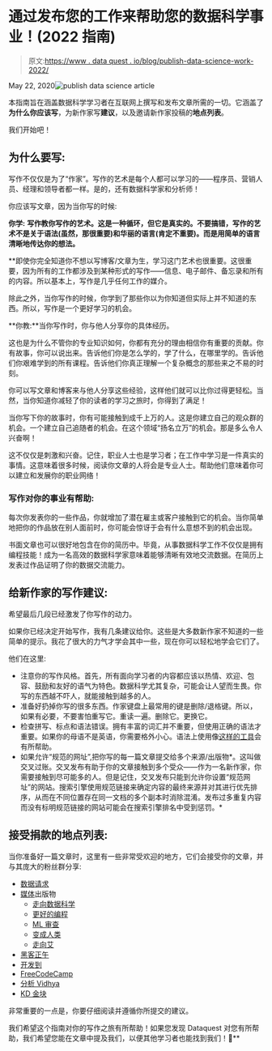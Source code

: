 # 通过发布您的工作来帮助您的数据科学事业！(2022 指南)

> 原文:[https://www . data quest . io/blog/publish-data-science-work-2022/](https://www.dataquest.io/blog/publish-data-science-work-2022/)

May 22, 2020![publish data science article](../Images/93e90acee27c673000ad0fee18532952.png)

本指南旨在涵盖数据科学学习者在互联网上撰写和发布文章所需的一切。它涵盖了**为什么你应该写**，为新作家写**建议**，以及邀请新作家投稿的**地点列表**。

我们开始吧！

## **为什么要写:**

写作不仅仅是为了“作家”。写作的艺术是每个人都可以学习的——程序员、营销人员、经理和领导者都一样。是的，还有数据科学家和分析师！

你应该写文章，因为当你写的时候:

**你学:** **写作教你写作的艺术。这是一种循环，但它是真实的。不要搞错，写作的艺术不是关于语法(虽然，那很重要)和华丽的语言(肯定不重要)。而是用简单的语言清晰地传达你的想法。**

 **即使你完全知道你不想以写博客/文章为生，学习这门艺术也很重要。这很重要，因为所有的工作都涉及到某种形式的写作——信息、电子邮件、备忘录和所有的内容。所以基本上，写作是几乎任何工作的媒介。

除此之外，当你写作的时候，你学到了那些你以为你知道但实际上并不知道的东西。所以，写作是一个更好学习的机会。

**你教:**当你写作时，你与他人分享你的具体经历。

这也是为什么不管你的专业知识如何，你都有充分的理由相信你有重要的贡献。你有故事，你可以说出来。告诉他们你是怎么学的，学了什么，在哪里学的。告诉他们你艰难学到的所有课程。告诉他们你真正理解一个复杂概念的那些来之不易的时刻。

你可以写文章和博客来与他人分享这些经验，这样他们就可以比你过得更轻松。当然，当你知道你减轻了你的读者的学习之旅时，你得到了满足！

当你写下你的故事时，你有可能接触到成千上万的人。这是你建立自己的观众群的机会。一个建立自己追随者的机会。在这个领域“扬名立万”的机会。那是多么令人兴奋啊！

这不仅仅是刺激和兴奋。记住，职业人士也是学习者；在工作中学习是一件真实的事情。这意味着很多时候，阅读你文章的人将会是专业人士。帮助他们意味着你可以建立和发展你的职业网络！

### 写作对你的事业有帮助:

每次你发表你的一些作品，你就增加了潜在雇主或客户接触到它的机会。当你简单地把你的作品放在别人面前时，你可能会惊讶于会有什么意想不到的机会出现。

书面文章也可以很好地包含在你的简历中。毕竟，从事数据科学工作不仅仅是拥有编程技能！成为一名高效的数据科学家意味着能够清晰有效地交流数据。在简历上发表过作品证明了你的数据交流能力。

## 给新作家的写作建议:

希望最后几段已经激发了你写作的动力。

如果你已经决定开始写作，我有几条建议给你。这些是大多数新作家不知道的一些简单的提示。我花了很大的力气才学会其中一些，现在你可以轻松地学会它们了。

他们在这里:

*   注意你的写作风格。首先，所有面向学习者的内容都应该以热情、欢迎、包容、鼓励和友好的语气为特色。数据科学尤其复杂，可能会让人望而生畏。你写的东西越不吓人，就能接触到越多的人。
*   准备好扔掉你写的很多东西。作家键盘上最常用的键是删除/退格键。所以，如果有必要，不要害怕重写它。重读一遍。删除它。更换它。
*   检查拼写、标点和语法错误。拥有丰富的词汇并不重要，但使用正确的语法才重要。如果你的母语不是英语，你需要格外小心。语法上使用像[这样的工具](https://www.grammarly.com/)会有所帮助。
*   如果允许“规范的网址”,把你写的每一篇文章提交给多个来源/出版物*。这叫做交叉过账。交叉发布有助于你的文章接触到多个受众——作为一名新作家，你需要接触到尽可能多的人。但是记住，交叉发布只能到允许你设置“规范网址”的网站。搜索引擎使用规范链接来确定内容的最终来源并对其进行优先排序，从而在不同位置存在同一文档的多个副本时消除混淆。发布过多重复内容而没有标明规范链接的网站可能会在搜索引擎排名中受到惩罚。*

## **接受捐款的地点列表:**

当你准备好一篇文章时，这里有一些非常受欢迎的地方，它们会接受你的文章，并与其庞大的粉丝群分享:

*   [数据请求](https://community.dataquest.io/t/why-and-how-you-can-write-in-dataquest-direct-to-boost-your-career/522437)
*   [媒体](https://medium.com/)出版物
    *   [走向数据科学](https://towardsdatascience.com/questions-96667b06af5)
    *   [更好的编程](https://medium.com/better-programming/write-for-us-5c4bcba59397)
    *   [ML 审查](https://medium.com/mlreview/publish-with-ml-review-c814c54ca28d)
    *   [变成人类](https://becominghuman.ai/write-for-us-48270209de63)
    *   [走向艾](https://medium.com/towards-artificial-intelligence/submit-your-medium-story-to-towards-ai-a4fa7e8b141d)
*   [黑客正午](https://contribute.hackernoon.com/)
*   [开发到](https://dev.to/)
*   [FreeCodeCamp](https://www.freecodecamp.org/news/developer-news-style-guide/)
*   [分析 Vidhya](https://www.analyticsvidhya.com/about-me/write/)
*   [KD 金块](https://www.kdnuggets.com/news/sublessons.html)

非常重要的一点是，你要仔细阅读并遵循你所提交的建议。

我们希望这个指南对你的写作之旅有所帮助！如果您发现 Dataquest 对您有所帮助，我们希望您能在文章中提及我们，以便其他学习者也能找到我们！🙂**